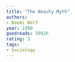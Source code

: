 ```yaml
---
title: "The Beauty Myth"
authors:
- Naomi Wolf
year: 1990
goodreads: 39926
rating: 3
tags:
- Sociology
---
```


